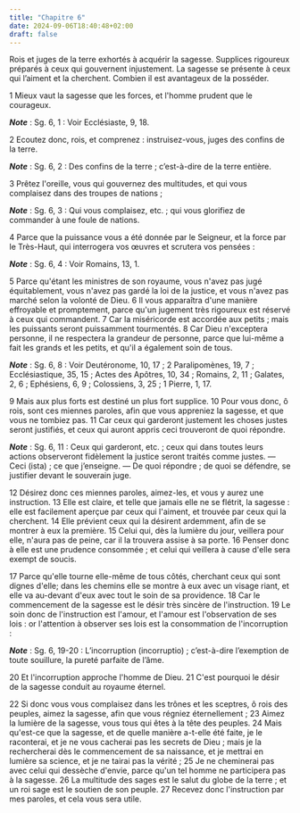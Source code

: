```yaml
---
title: "Chapitre 6"
date: 2024-09-06T18:40:48+02:00
draft: false
---
```



Rois et juges de la terre exhortés à acquérir la sagesse.
Supplices rigoureux préparés à ceux qui gouvernent injustement.
La sagesse se présente à ceux qui l’aiment et la cherchent.
Combien il est avantageux de la posséder.


1 Mieux vaut la sagesse que les forces, et l'homme prudent que le courageux.

***Note*** :  Sg. 6, 1 : Voir Ecclésiaste, 9, 18.

2 Ecoutez donc, rois, et comprenez : instruisez-vous, juges des confins de la terre.

***Note*** :  Sg. 6, 2 : Des confins de la terre ; c’est-à-dire de la terre entière.

3 Prêtez l'oreille, vous qui gouvernez des multitudes, et qui vous complaisez dans des troupes de nations ;

***Note*** :  Sg. 6, 3 : Qui vous complaisez, etc. ; qui vous glorifiez de commander à une foule de nations.


4 Parce que la puissance vous a été donnée par le Seigneur, et la force par le Très-Haut, qui interrogera vos œuvres et scrutera vos pensées :

***Note*** :  Sg. 6, 4 : Voir Romains, 13, 1.

5 Parce qu'étant les ministres de son royaume, vous n'avez pas jugé équitablement, vous n'avez pas gardé la loi de la justice, et vous n'avez pas marché selon la volonté de Dieu. 6 Il vous apparaîtra d'une manière effroyable et promptement, parce qu'un jugement très rigoureux est réservé à ceux qui commandent. 7 Car la miséricorde est accordée aux petits ; mais les puissants seront puissamment tourmentés. 8 Car Dieu n'exceptera personne, il ne respectera la grandeur de personne, parce que lui-même a fait les grands et les petits, et qu'il a également soin de tous.

***Note*** :  Sg. 6, 8 : Voir Deutéronome, 10, 17 ; 2 Paralipomènes, 19, 7 ; Ecclésiastique, 35, 15 ; Actes des Apôtres, 10, 34 ; Romains, 2, 11 ; Galates, 2, 6 ; Ephésiens, 6, 9 ; Colossiens, 3, 25 ; 1 Pierre, 1, 17.


9 Mais aux plus forts est destiné un plus fort supplice. 10 Pour vous donc, ô rois, sont ces miennes paroles, afin que vous appreniez la sagesse, et que vous ne tombiez pas. 11 Car ceux qui garderont justement les choses justes seront justifiés, et ceux qui auront appris ceci trouveront de quoi répondre.

***Note*** :  Sg. 6, 11 : Ceux qui garderont, etc. ; ceux qui dans toutes leurs actions observeront fidèlement la justice seront traités comme justes. ― Ceci (ista) ; ce que j’enseigne. ― De quoi répondre ; de quoi se défendre, se justifier devant le souverain juge.

12 Désirez donc ces miennes paroles, aimez-les, et vous y aurez une instruction. 13 Elle est claire, et telle que jamais elle ne se flétrit, la sagesse : elle est facilement aperçue par ceux qui l'aiment, et trouvée par ceux qui la cherchent. 14 Elle prévient ceux qui la désirent ardemment, afin de se montrer à eux la première. 15 Celui qui, dès la lumière du jour, veillera pour elle, n'aura pas de peine, car il la trouvera assise à sa porte. 16 Penser donc à elle est une prudence consommée ; et celui qui veillera à cause d'elle sera exempt de soucis.


17 Parce qu'elle tourne elle-même de tous côtés, cherchant ceux qui sont dignes d'elle; dans les chemins elle se montre à eux avec un visage riant, et elle va au-devant d'eux avec tout le soin de sa providence. 18 Car le commencement de la sagesse est le désir très sincère de l'instruction. 19 Le soin donc de l'instruction est l'amour, et l'amour est l'observation de ses lois : or l'attention à observer ses lois est la consommation de l'incorruption :

***Note*** :  Sg. 6, 19-20 : L’incorruption (incorruptio) ; c’est-à-dire l’exemption de toute souillure, la pureté parfaite de l’âme.

20 Et l'incorruption approche l'homme de Dieu. 21 C'est pourquoi le désir de la sagesse conduit au royaume éternel.


22 Si donc vous vous complaisez dans les trônes et les sceptres, ô rois des peuples, aimez la sagesse, afin que vous régniez éternellement ; 23 Aimez la lumière de la sagesse, vous tous qui êtes à la tête des peuples. 24 Mais qu'est-ce que la sagesse, et de quelle manière a-t-elle été faite, je le raconterai, et je ne vous cacherai pas les secrets de Dieu ; mais je la rechercherai dès le commencement de sa naissance, et je mettrai en lumière sa science, et je ne tairai pas la vérité ; 25 Je ne cheminerai pas avec celui qui dessèche d'envie, parce qu'un tel homme ne participera pas à la sagesse. 26 La multitude des sages est le salut du globe de la terre ; et un roi sage est le soutien de son peuple. 27 Recevez donc l'instruction par mes paroles, et cela vous sera utile.

